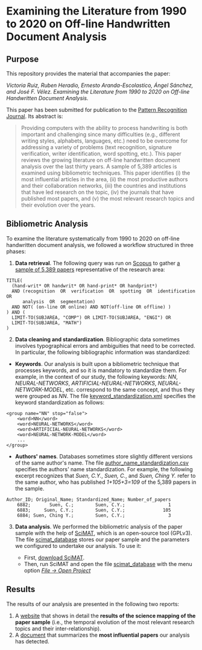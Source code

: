 # Examining the Literature from 1990 to 2020 on Off-line Handwritten Document Analysis

## Purpose

This repository provides the material that accompanies the paper:

*Victoria Ruiz, Ruben Heradio, Ernesto Aranda-Escolastico, Ángel Sánchez, and José F. Vélez. Examining the Literature from 1990 to 2020 on Off-line Handwritten Document Analysis.*

This paper has been submitted for publication to the [Pattern Recognition Journal](https://www.journals.elsevier.com/pattern-recognition). Its abstract is:

> Providing computers with the ability to process handwriting is both important and challenging since many difficulties (e.g., different writing styles, alphabets, languages, etc.) need to be overcome for addressing a variety of problems (text recognition, signature verification, writer identification, word spotting, etc.).
This paper reviews the growing literature on off-line handwritten document analysis over the last thirty years. A sample of 5,389 articles is examined using bibliometric techniques. This paper identifies (i) the most influential articles in the area, (ii) the most productive authors and their collaboration networks, (iii) the countries and institutions that have led research on the topic, (iv) the journals that have published most papers, and (v) the most relevant research topics and their evolution over the years.

## Bibliometric Analysis

To examine the literature systematically from 1990 to 2020 on off-line handwritten document analysis, we followed a workflow structured in three phases:

1. **Data retrieval**. The following query was run on [Scopus](https://www.scopus.com/) to gather [a sample of 5,389 papers](https://github.com/rheradio/OfflineHandwrittenDocumentAnalysis/blob/main/scopus_raw_data/scopus_sample.ris) representative of the research area:
```
TITLE(
  (hand-writ* OR handwrit* OR hand-print* OR handprint*)
  AND (recognition  OR  verification  OR  spotting  OR  identification  OR  
      analysis  OR  segmentation)
  AND NOT( (on-line OR online) AND NOT(off-line OR offline) )
) AND (
  LIMIT-TO(SUBJAREA, "COMP") OR LIMIT-TO(SUBJAREA, "ENGI") OR
  LIMIT-TO(SUBJAREA, "MATH")
)
```

2. **Data cleaning and standardization**. Bibliographic data sometimes involves typographical errors and ambiguities that need to be corrected. In particular, the following bibliographic information was standardized:

  + **Keywords**. Our analysis is built upon a bibliometric technique that processes keywords, and so it is mandatory to standardize them. For example, in the context of our study, the following keywords: *NN*, *NEURAL-NETWORKS*, *ARTIFICIAL-NEURAL-NETWORKS*, *NEURAL-NETWORK-MODEL*, etc. correspond to the same concept, and thus they were grouped as *NN*. The file [keyword_standardization.xml](https://github.com/rheradio/OfflineHandwrittenDocumentAnalysis/blob/main/standardization/keyword_standardization.xml) specifies the keyword standardization as follows: 
  ```
  <group name="NN" stop="false">
      <word>NN</word>
      <word>NEURAL-NETWORKS</word>
      <word>ARTIFICIAL-NEURAL-NETWORKS</word>
      <word>NEURAL-NETWORK-MODEL</word>
      ...
  </group>
  ```
  + **Authors' names**. Databases sometimes store slightly different versions of the same author's name. The file [author_name_standardization.csv](https://github.com/rheradio/offline-handwritten-doc-analysis/blob/main/standardization/author_name_standardization.csv) specifies the authors' name standardization. For example, the following excerpt recognizes that *Suen, C.Y.*, *Suen, C.*, and *Suen, Ching Y.* refer to the same author, who has published *1+105+3=109* of the 5,389 papers in the sample.
  ```
Author_ID; Original_Name; Standardized_Name; Number_of_papers
      6882;       Suen, C.;        Suen, C.Y.;                1
      6883;     Suen, C.Y.;        Suen, C.Y.;              105
      6884; Suen, Ching Y.;        Suen, C.Y.;                3
  ```
3. **Data analysis**. We performed the bibliometric analysis of the paper sample with the help of [SciMAT](https://sci2s.ugr.es/scimat/), which is an open-source tool (GPLv3). The file [scimat_database](https://github.com/rheradio/OfflineHandwrittenDocumentAnalysis/blob/main/scimat_database/scimat_database) stores our paper sample and the parameters we configured to undertake our analysis. To use it:

    * First, [download SciMAT](https://sci2s.ugr.es/scimat/download.html).
    * Then, run SciMAT and open the file [scimat_database](https://github.com/rheradio/OfflineHandwrittenDocumentAnalysis/blob/main/scimat_database/scimat_database) with the menu option [*File -> Open Project*](https://sci2s.ugr.es/scimat/software/v1.01/SciMAT-v1.0-userGuide.pdf)

## Results

The results of our analysis are presented in the following two reports:

1. A [website](https://htmlpreview.github.io/?https://github.com/rheradio/OfflineHandwrittenDocumentAnalysis/blob/main/reports/detailed_analysis/index.html) that shows in detail the **results of the science mapping of the paper sample** (i.e., the temporal evolution of the most relevant research topics and their inter-relationship).
2. A [document](https://github.com/rheradio/OfflineHandwrittenDocumentAnalysis/blob/main/reports/most_influential_papers.pdf) that summarizes the **most influential papers** our analysis has detected.


